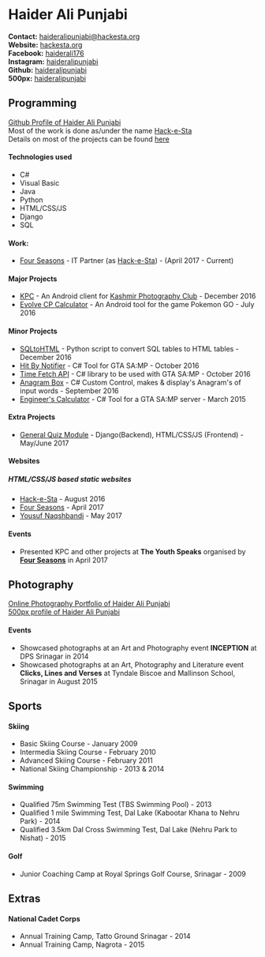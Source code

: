 # Haider Ali Punjabi 
**Contact:** [haideralipunjabi@hackesta.org](mailto:haideralipunjabi@hackesta.org)  
**Website:** [hackesta.org](http://hackesta.org)  
**Facebook:** [haiderali176](https://facebook.com/haiderali176)  
**Instagram:** [haideralipunjabi](https://instagram.com/haideralipunjabi)  
**Github:** [haideralipunjabi](https://github.com/haideralipunjabi)  
**500px:** [haideralipunjabi](https://500px.com/haideralipunjabi)


## Programming
[Github Profile of Haider Ali Punjabi](https://github.com/haideralipunjabi)  
Most of the work is done as/under the name [Hack-e-Sta](http://hackesta.org)  
Details on most of the projects can be found [here](http://hackesta.org/projects.html)

#### Technologies used
* C#
* Visual Basic
* Java
* Python
* HTML/CSS/JS
* Django
* SQL  


#### Work:
* [Four Seasons](http://fourseasonskashmir.com) - IT Partner (as [Hack-e-Sta](http://hackesta.org)) - (April 2017 - Current)  


#### Major Projects
* [KPC](http://hackesta.org/projects/kpc/) - An Android client for [Kashmir Photography Club](http://kashmirphotographyclub.com) - December 2016
* [Evolve CP Calculator](http://hackesta.org/?id=6) - An Android tool for the game Pokemon GO - July 2016  


#### Minor Projects
* [SQLtoHTML](http://hackesta.org/?id=5) - Python script to convert SQL tables to HTML tables - December 2016
* [Hit By Notifier](http://hackesta.org/?id=2) - C# Tool for GTA SA:MP - October 2016
* [Time Fetch API](http://hackesta.org/?id=1) - C# library to be used with GTA SA:MP - October 2016
* [Anagram Box](http://hackesta.org/?id=3) - C# Custom Control, makes & display's Anagram's of input words - September 2016
* [Engineer's Calculator](http://hackesta.org/?id=4) - C# Tool for a GTA SA:MP server - March 2015  


#### Extra Projects
* [General Quiz Module](https://github.com/areebbeigh/django_quiz) - Django(Backend), HTML/CSS/JS (Frontend) - May/June 2017  


#### Websites
##### HTML/CSS/JS based static websites  
* [Hack-e-Sta](http://hackesta.org) - August 2016
* [Four Seasons](http://fourseasonskashmir.com) - April 2017
* [Yousuf Naqshbandi](http://yousufnaqshbandi.com) - May 2017  


#### Events
* Presented KPC and other projects at **The Youth Speaks** organised by [**Four Seasons**](http://fourseasonskashmir.com) in April 2017  



## Photography
[Online Photography Portfolio of Haider Ali Punjabi](http://hackesta.org/photography)  
[500px profile of Haider Ali Punjabi](https://500px.com/haideralipunjabi)  


#### Events
* Showcased photographs at an Art and Photography event **INCEPTION** at DPS Srinagar in 2014
* Showcased photographs at an Art, Photography and Literature event **Clicks, Lines and Verses** at Tyndale Biscoe and Mallinson School, Srinagar in August 2015


## Sports

#### Skiing
* Basic Skiing Course - January 2009
* Intermedia Skiing Course - February 2010
* Advanced Skiing Course - February 2011
* National Skiing Championship - 2013 & 2014  


#### Swimming
* Qualified 75m Swimming Test (TBS Swimming Pool) - 2013
* Qualified 1 mile Swimming Test, Dal Lake (Kabootar Khana to Nehru Park) - 2014
* Qualified 3.5km Dal Cross Swimming Test, Dal Lake (Nehru Park to Nishat) - 2015  


#### Golf
* Junior Coaching Camp at Royal Springs Golf Course, Srinagar - 2009


## Extras
#### National Cadet Corps
* Annual Training Camp, Tatto Ground Srinagar - 2014
* Annual Training Camp, Nagrota - 2015
